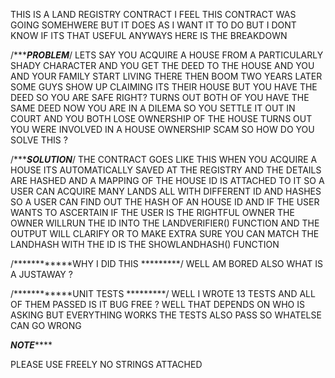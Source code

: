 THIS IS A LAND REGISTRY CONTRACT 
I FEEL THIS CONTRACT WAS GOING SOMEHWERE BUT IT DOES AS I WANT IT TO DO
BUT I DONT KNOW IF ITS THAT USEFUL 
ANYWAYS 
HERE IS THE BREAKDOWN

/************PROBLEM*********/
LETS SAY YOU ACQUIRE A HOUSE FROM A PARTICULARLY SHADY CHARACTER
AND YOU GET THE DEED TO THE HOUSE AND YOU AND YOUR FAMILY START LIVING THERE 
THEN BOOM TWO YEARS LATER SOME GUYS SHOW UP CLAIMING ITS THEIR HOUSE
BUT YOU HAVE THE DEED SO YOU ARE SAFE RIGHT?
TURNS OUT BOTH OF YOU HAVE THE SAME DEED NOW YOU ARE IN A DILEMA 
SO YOU SETTLE IT OUT IN COURT AND YOU BOTH LOSE OWNERSHIP OF THE HOUSE
TURNS OUT YOU WERE INVOLVED IN A HOUSE OWNERSHIP SCAM
SO HOW DO YOU SOLVE THIS ?

/************SOLUTION*********/
THE CONTRACT GOES LIKE THIS WHEN YOU ACQUIRE A HOUSE 
ITS AUTOMATICALLY SAVED AT THE REGISTRY AND THE DETAILS
ARE HASHED AND A MAPPING OF THE HOUSE ID IS ATTACHED TO IT
SO A USER CAN ACQUIRE MANY LANDS ALL WITH DIFFERENT ID AND HASHES
SO A USER CAN FIND OUT THE HASH OF AN HOUSE ID
AND IF THE USER WANTS TO ASCERTAIN IF THE USER IS THE RIGHTFUL OWNER
THE OWNER WILLRUN THE ID INTO THE LANDVERIFIER() FUNCTION
AND THE OUTPUT WILL CLARIFY
OR TO MAKE EXTRA SURE
YOU CAN MATCH THE LANDHASH WITH THE ID IS THE SHOWLANDHASH() FUNCTION

/************WHY I DID THIS *********/
WELL AM BORED 
ALSO 
WHAT IS A JUSTAWAY ? 

/************UNIT TESTS *********/
WELL I WROTE 13 TESTS AND ALL OF THEM PASSED
IS IT BUG FREE ? WELL THAT DEPENDS ON WHO IS ASKING
BUT EVERYTHING WORKS THE TESTS ALSO PASS
SO WHATELSE CAN GO WRONG 

*******NOTE***********

PLEASE USE FREELY NO STRINGS ATTACHED